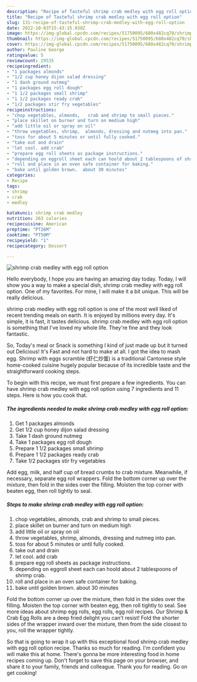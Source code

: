 ```yaml
---
description: "Recipe of Tasteful shrimp crab medley with egg roll option"
title: "Recipe of Tasteful shrimp crab medley with egg roll option"
slug: 131-recipe-of-tasteful-shrimp-crab-medley-with-egg-roll-option
date: 2022-10-03T15:43:15.038Z
image: https://img-global.cpcdn.com/recipes/51750095/680x482cq70/shrimp-crab-medley-with-egg-roll-option-recipe-main-photo.jpg
thumbnail: https://img-global.cpcdn.com/recipes/51750095/680x482cq70/shrimp-crab-medley-with-egg-roll-option-recipe-main-photo.jpg
cover: https://img-global.cpcdn.com/recipes/51750095/680x482cq70/shrimp-crab-medley-with-egg-roll-option-recipe-main-photo.jpg
author: Pauline George
ratingvalue: 5
reviewcount: 29535
recipeingredient:
- "1 packages almonds"
- "1/2 cup honey dijon salad dressing"
- "1 dash ground nutmeg"
- "1 packages egg roll dough"
- "1 1/2 packages small shrimp"
- "1 1/2 packages ready crab"
- "1/2 packages stir fry vegetables"
recipeinstructions:
- "chop vegetables, almonds,   crab and shrimp to small pieces."
- "place skillet on burner and turn on medium high"
- "add little oil or spray on oil"
- "throw vegetables, shrimp,  almonds, dressing and nutmeg into pan."
- "toss for about 5 minutes or until fully cooked."
- "take out and drain"
- "let cool. add crab"
- "prepare egg roll sheets as package instructions."
- "depending on eggroll sheet each can hoold about 2 tablespoons of shrimp crab."
- "roll and place in an oven safe container for baking."
- "bake until golden brown.  about 30 minutes"
categories:
- Recipe
tags:
- shrimp
- crab
- medley

katakunci: shrimp crab medley 
nutrition: 263 calories
recipecuisine: American
preptime: "PT26M"
cooktime: "PT50M"
recipeyield: "1"
recipecategory: Dessert

---
```



![shrimp crab medley with egg roll option](https://img-global.cpcdn.com/recipes/51750095/680x482cq70/shrimp-crab-medley-with-egg-roll-option-recipe-main-photo.jpg)

Hello everybody, I hope you are having an amazing day today. Today, I will show you a way to make a special dish, shrimp crab medley with egg roll option. One of my favorites. For mine, I will make it a bit unique. This will be really delicious.

shrimp crab medley with egg roll option is one of the most well liked of recent trending meals on earth. It is enjoyed by millions every day. It's simple, it is fast, it tastes delicious. shrimp crab medley with egg roll option is something that I've loved my whole life. They're fine and they look fantastic.

So, Today&#39;s meal or Snack is something I kind of just made up but it turned out Delicious! It&#39;s Fast and not hard to make at all. I got the idea to mash egg. Shrimp with eggs scramble (虾仁炒蛋) is a traditional Cantonese style home-cooked cuisine hugely popular because of its incredible taste and the straightforward cooking steps.


To begin with this recipe, we must first prepare a few ingredients. You can have shrimp crab medley with egg roll option using 7 ingredients and 11 steps. Here is how you cook that.

<!--inarticleads1-->

##### The ingredients needed to make shrimp crab medley with egg roll option:

1. Get 1 packages almonds
1. Get 1/2 cup honey dijon salad dressing
1. Take 1 dash ground nutmeg
1. Take 1 packages egg roll dough
1. Prepare 1 1/2 packages small shrimp
1. Prepare 1 1/2 packages ready crab
1. Take 1/2 packages stir fry vegetables


Add egg, milk, and half cup of bread crumbs to crab mixture. Meanwhile, if necessary, separate egg roll wrappers. Fold the bottom corner up over the mixture, then fold in the sides over the filling. Moisten the top corner with beaten egg, then roll tightly to seal. 

<!--inarticleads2-->

##### Steps to make shrimp crab medley with egg roll option:

1. chop vegetables, almonds,   crab and shrimp to small pieces.
1. place skillet on burner and turn on medium high
1. add little oil or spray on oil
1. throw vegetables, shrimp,  almonds, dressing and nutmeg into pan.
1. toss for about 5 minutes or until fully cooked.
1. take out and drain
1. let cool. add crab
1. prepare egg roll sheets as package instructions.
1. depending on eggroll sheet each can hoold about 2 tablespoons of shrimp crab.
1. roll and place in an oven safe container for baking.
1. bake until golden brown.  about 30 minutes


Fold the bottom corner up over the mixture, then fold in the sides over the filling. Moisten the top corner with beaten egg, then roll tightly to seal. See more ideas about shrimp egg rolls, egg rolls, egg roll recipes. Our Shrimp &amp; Crab Egg Rolls are a deep fried delight you can&#39;t resist! Fold the shorter sides of the wrapper inward over the mixture, then from the side closest to you, roll the wrapper tightly. 

So that is going to wrap it up with this exceptional food shrimp crab medley with egg roll option recipe. Thanks so much for reading. I'm confident you will make this at home. There's gonna be more interesting food in home recipes coming up. Don't forget to save this page on your browser, and share it to your family, friends and colleague. Thank you for reading. Go on get cooking!

